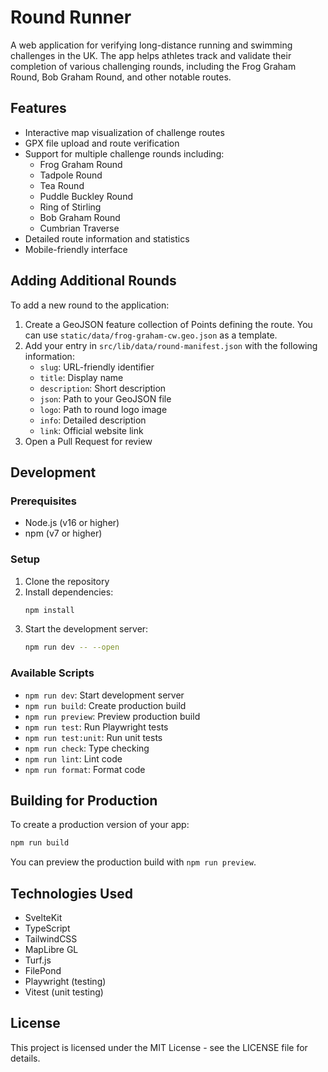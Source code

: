 # Round Runner

A web application for verifying long-distance running and swimming challenges in the UK. The app helps athletes track and validate their completion of various challenging rounds, including the Frog Graham Round, Bob Graham Round, and other notable routes.

## Features

- Interactive map visualization of challenge routes
- GPX file upload and route verification
- Support for multiple challenge rounds including:
  - Frog Graham Round
  - Tadpole Round
  - Tea Round
  - Puddle Buckley Round
  - Ring of Stirling
  - Bob Graham Round
  - Cumbrian Traverse
- Detailed route information and statistics
- Mobile-friendly interface

## Adding Additional Rounds

To add a new round to the application:

1. Create a GeoJSON feature collection of Points defining the route. You can use `static/data/frog-graham-cw.geo.json` as a template.
2. Add your entry in `src/lib/data/round-manifest.json` with the following information:
   - `slug`: URL-friendly identifier
   - `title`: Display name
   - `description`: Short description
   - `json`: Path to your GeoJSON file
   - `logo`: Path to round logo image
   - `info`: Detailed description
   - `link`: Official website link
3. Open a Pull Request for review

## Development

### Prerequisites

- Node.js (v16 or higher)
- npm (v7 or higher)

### Setup

1. Clone the repository
2. Install dependencies:
   ```bash
   npm install
   ```
3. Start the development server:
   ```bash
   npm run dev -- --open
   ```

### Available Scripts

- `npm run dev`: Start development server
- `npm run build`: Create production build
- `npm run preview`: Preview production build
- `npm run test`: Run Playwright tests
- `npm run test:unit`: Run unit tests
- `npm run check`: Type checking
- `npm run lint`: Lint code
- `npm run format`: Format code

## Building for Production

To create a production version of your app:

```bash
npm run build
```

You can preview the production build with `npm run preview`.

## Technologies Used

- SvelteKit
- TypeScript
- TailwindCSS
- MapLibre GL
- Turf.js
- FilePond
- Playwright (testing)
- Vitest (unit testing)

## License

This project is licensed under the MIT License - see the LICENSE file for details.